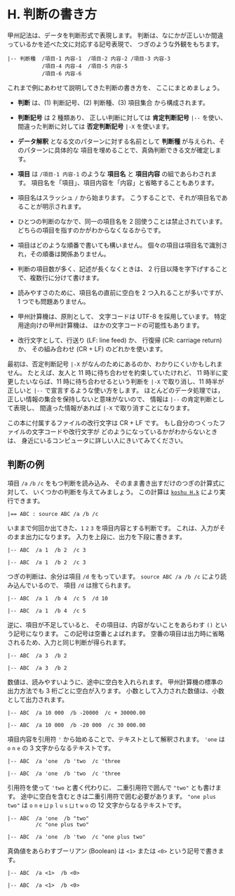 # H. 判断の書き方


甲州記法は、データを判断形式で表現します。
判断は、なにかが正しいか間違っているかを述べた文に対応する記号表現で、
つぎのような外観をもちます。

~~~~~~~~~~~~~~~~~~~~~~~~~~~~~~~~~~~~~~~~~~~~ { .koshu .input }
|-- 判断種  /項目-1 内容-1  /項目-2 内容-2 /項目-3 内容-3
           /項目-4 内容-4  /項目-5 内容-5
           /項目-6 内容-6
~~~~~~~~~~~~~~~~~~~~~~~~~~~~~~~~~~~~~~~~~~~~~~~~~~~~~~~~~~~~~~~

これまで例にあわせて説明してきた判断の書き方を、
ここにまとめましょう。

- **判断** は、(1) 判断記号、(2) 判断種、(3) 項目集合
  から構成されます。

- **判断記号** は 2 種類あり、
  正しい判断に対しては **肯定判断記号** `|--` を使い、
  間違った判断に対しては **否定判断記号** `|-X` を使います。

- **データ解釈** となる文のパターンに対する名前として
  **判断種** が与えられ、そのパターンに具体的な
  項目を埋めることで、真偽判断できる文が確定します。

- **項目** は `/項目-1 内容-1` のような
  **項目名** と **項目内容** の組であらわされます。
  項目名を「項目」、項目内容を「内容」と省略することもあります。

- 項目名はスラッシュ `/` から始まります。
  こうすることで、それが項目名であることが明示されます。

- ひとつの判断のなかで、同一の項目名を 2 回使うことは禁止されています。
  どちらの項目を指すのかがわからなくなるからです。

- 項目はどのような順番で書いても構いません。
  個々の項目は項目名で識別され，その順番は関係ありません。

- 判断の項目数が多く、記述が長くなくときは、
  2 行目以降を字下げすることで、複数行に分けて書けます。

- 読みやすさのために、項目名の直前に空白を 2 つ入れることが多いですが、
  1 つでも問題ありません。

- 甲州計算機は、原則として、
  文字コードは UTF-8 を採用しています。
  特定用途向けの甲州計算機は、
  ほかの文字コードの可能性もあります。

- 改行文字として、行送り (LF: line feed) か、
  行復帰 (CR: carriage return) か、
  その組み合わせ (CR + LF) のどれかを使います。

最初は、否定判断記号 `|-X` がなんのためにあるのか、わかりにくいかもしれません。
たとえば、友人と 11 時に待ち合わせを約束していたけれど、
11 時半に変更したいならば、11 時に待ち合わせるという判断を
`|-X` で取り消し、11 時半が正しいと `|--` で宣言するような使い方をします。
ほとんどのデータ処理では，正しい情報の集合を保持しないと意味がないので、
情報は `|--` の肯定判断として表現し、
間違った情報があれば `|-X` で取り消すことになります。

この本に付属するファイルの改行文字は CR + LF です。
もし自分のつくったファイルの文字コードや改行文字が
どのようになっているかがわからないときは、
身近にいるコンピュータに詳しい人にきいてみてください。


## 判断の例

項目 `/a` `/b` `/c` をもつ判断を読み込み、
そのまま書き出すだけのつぎの計算式に対して、
いくつかの判断を与えてみましょう。
この計算は [`koshu H.k`][koshu H.k] により実行できます。

~~~~~~~~~~~~~~~~~~~~~~~~~~~~~~~~~~~~~~~~~~~~ { .koshu .input }
|== ABC : source ABC /a /b /c
~~~~~~~~~~~~~~~~~~~~~~~~~~~~~~~~~~~~~~~~~~~~~~~~~~~~~~~~~~~~~~~

いままで何回か出てきた、`1` `2` `3` を項目内容とする判断です。
これは、入力がそのまま出力になります。
入力を上段に、出力を下段に書きます。

~~~~~~~~~~~~~~~~~~~~~~~~~~~~~~~~~~~~~~~~~~~~ { .koshu .input }
|-- ABC  /a 1  /b 2  /c 3
~~~~~~~~~~~~~~~~~~~~~~~~~~~~~~~~~~~~~~~~~~~~~~~~~~~~~~~~~~~~~~~
~~~~~~~~~~~~~~~~~~~~~~~~~~~~~~~~~~~~~~~~~~~~ { .koshu .output }
|-- ABC  /a 1  /b 2  /c 3
~~~~~~~~~~~~~~~~~~~~~~~~~~~~~~~~~~~~~~~~~~~~~~~~~~~~~~~~~~~~~~~

つぎの判断は、余分は項目 `/d` をもっています。
`source ABC /a /b /c` により読み込んでいるので、
項目 `/d` は捨てられます。

~~~~~~~~~~~~~~~~~~~~~~~~~~~~~~~~~~~~~~~~~~~~ { .koshu .input }
|-- ABC  /a 1  /b 4  /c 5  /d 10
~~~~~~~~~~~~~~~~~~~~~~~~~~~~~~~~~~~~~~~~~~~~~~~~~~~~~~~~~~~~~~~
~~~~~~~~~~~~~~~~~~~~~~~~~~~~~~~~~~~~~~~~~~~~ { .koshu .output }
|-- ABC  /a 1  /b 4  /c 5
~~~~~~~~~~~~~~~~~~~~~~~~~~~~~~~~~~~~~~~~~~~~~~~~~~~~~~~~~~~~~~~

逆に、項目が不足していると、
その項目は、内容がないことをあらわす `()` という記号になります。
この記号は空番とよばれます。
空番の項目は出力時に省略されるため、入力と同じ判断が得られます。

~~~~~~~~~~~~~~~~~~~~~~~~~~~~~~~~~~~~~~~~~~~~ { .koshu .input }
|-- ABC  /a 3  /b 2
~~~~~~~~~~~~~~~~~~~~~~~~~~~~~~~~~~~~~~~~~~~~~~~~~~~~~~~~~~~~~~~
~~~~~~~~~~~~~~~~~~~~~~~~~~~~~~~~~~~~~~~~~~~~ { .koshu .output }
|-- ABC  /a 3  /b 2
~~~~~~~~~~~~~~~~~~~~~~~~~~~~~~~~~~~~~~~~~~~~~~~~~~~~~~~~~~~~~~~

数値は、読みやすいように、途中に空白を入れられます。
甲州計算機の標準の出力方法でも 3 桁ごとに空白が入ります。
小数として入力された数値は、小数として出力されます。

~~~~~~~~~~~~~~~~~~~~~~~~~~~~~~~~~~~~~~~~~~~~ { .koshu .input }
|-- ABC  /a 10 000  /b -20000  /c + 30000.00
~~~~~~~~~~~~~~~~~~~~~~~~~~~~~~~~~~~~~~~~~~~~~~~~~~~~~~~~~~~~~~~
~~~~~~~~~~~~~~~~~~~~~~~~~~~~~~~~~~~~~~~~~~~~ { .koshu .output }
|-- ABC  /a 10 000  /b -20 000  /c 30 000.00
~~~~~~~~~~~~~~~~~~~~~~~~~~~~~~~~~~~~~~~~~~~~~~~~~~~~~~~~~~~~~~~

項目内容を引用符 `'` から始めることで、テキストとして解釈されます。
`'one` は `o` `n` `e` の 3 文字からなるテキストです。

~~~~~~~~~~~~~~~~~~~~~~~~~~~~~~~~~~~~~~~~~~~~ { .koshu .input }
|-- ABC  /a 'one  /b 'two  /c 'three
~~~~~~~~~~~~~~~~~~~~~~~~~~~~~~~~~~~~~~~~~~~~~~~~~~~~~~~~~~~~~~~
~~~~~~~~~~~~~~~~~~~~~~~~~~~~~~~~~~~~~~~~~~~~ { .koshu .output }
|-- ABC  /a 'one  /b 'two  /c 'three
~~~~~~~~~~~~~~~~~~~~~~~~~~~~~~~~~~~~~~~~~~~~~~~~~~~~~~~~~~~~~~~

引用符を使って `'two` と書く代わりに、
二重引用符で囲んで `"two"` とも書けます。
途中に空白を含むときは二重引用符で囲む必要があります。
`"one plus two"` は
`o` `n` `e` `⨆` `p` `l` `u` `s` `⨆` `t` `w` `o` の
12 文字からなるテキストです。

~~~~~~~~~~~~~~~~~~~~~~~~~~~~~~~~~~~~~~~~~~~~ { .koshu .input }
|-- ABC  /a 'one  /b "two"
         /c "one plus two"
~~~~~~~~~~~~~~~~~~~~~~~~~~~~~~~~~~~~~~~~~~~~~~~~~~~~~~~~~~~~~~~
~~~~~~~~~~~~~~~~~~~~~~~~~~~~~~~~~~~~~~~~~~~~ { .koshu .output }
|-- ABC  /a 'one  /b 'two  /c "one plus two"
~~~~~~~~~~~~~~~~~~~~~~~~~~~~~~~~~~~~~~~~~~~~~~~~~~~~~~~~~~~~~~~

真偽値をあらわすブーリアン (Boolean) は
`<1>` または `<0>` という記号で書きます。

~~~~~~~~~~~~~~~~~~~~~~~~~~~~~~~~~~~~~~~~~~~~ { .koshu .input }
|-- ABC  /a <1>  /b <0>
~~~~~~~~~~~~~~~~~~~~~~~~~~~~~~~~~~~~~~~~~~~~~~~~~~~~~~~~~~~~~~~
~~~~~~~~~~~~~~~~~~~~~~~~~~~~~~~~~~~~~~~~~~~~ { .koshu .output }
|-- ABC  /a <1>  /b <0>
~~~~~~~~~~~~~~~~~~~~~~~~~~~~~~~~~~~~~~~~~~~~~~~~~~~~~~~~~~~~~~~


[koshu H.k]: INOUT.md

